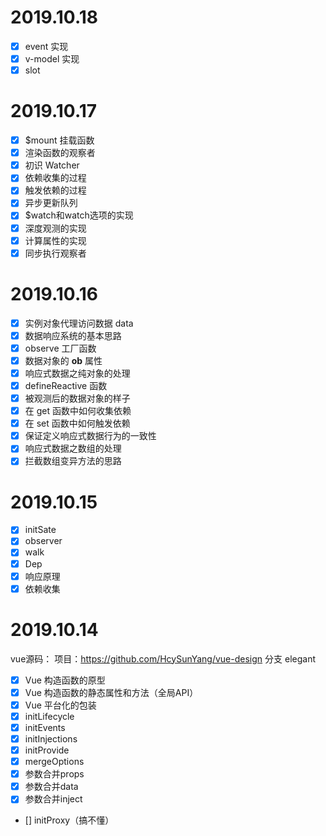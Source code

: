 # 2019.10.18
- [x] event 实现
- [x] v-model 实现
- [x] slot
# 2019.10.17
- [x] $mount 挂载函数
- [x] 渲染函数的观察者
- [x] 初识 Watcher
- [x] 依赖收集的过程
- [x] 触发依赖的过程
- [x] 异步更新队列
- [x] $watch和watch选项的实现
- [x] 深度观测的实现
- [x] 计算属性的实现
- [x] 同步执行观察者

# 2019.10.16
- [x] 实例对象代理访问数据 data
- [x] 数据响应系统的基本思路
- [x] observe 工厂函数
- [x] 数据对象的 __ob__ 属性
- [x] 响应式数据之纯对象的处理
- [x] defineReactive 函数
- [x] 被观测后的数据对象的样子
- [x] 在 get 函数中如何收集依赖
- [x] 在 set 函数中如何触发依赖
- [x] 保证定义响应式数据行为的一致性
- [x] 响应式数据之数组的处理
- [x] 拦截数组变异方法的思路
# 2019.10.15
- [x] initSate
- [x] observer
- [x] walk
- [x] Dep
- [x] 响应原理
- [x] 依赖收集
# 2019.10.14
vue源码：
项目：https://github.com/HcySunYang/vue-design 分支  elegant
- [x] Vue 构造函数的原型
- [x] Vue 构造函数的静态属性和方法（全局API）
- [x] Vue 平台化的包装
- [x] initLifecycle
- [x] initEvents
- [x] initInjections
- [x] initProvide
- [x] mergeOptions
- [x] 参数合并props
- [x] 参数合并data
- [x] 参数合并inject
- [] initProxy（搞不懂）



